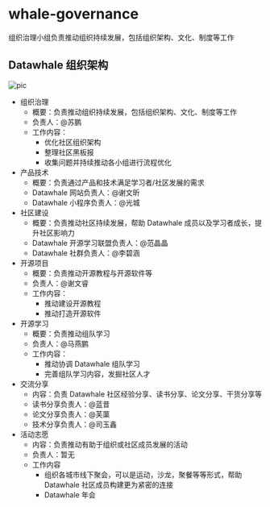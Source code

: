# whale-governance

组织治理小组负责推动组织持续发展，包括组织架构、文化、制度等工作

## Datawhale 组织架构

![pic](./pics/datawhale.png)

- 组织治理
  - 概要：负责推动组织持续发展，包括组织架构、文化、制度等工作
  - 负责人：@苏鹏
  - 工作内容：
    - 优化社区组织架构
    - 整理社区黑板报
    - 收集问题并持续推动各小组进行流程优化
- 产品技术
  - 概要：负责通过产品和技术满足学习者/社区发展的需求
  - Datawhale 网站负责人：@谢文昕
  - Datawhale 小程序负责人：@光城
- 社区建设
  - 概要：负责推动社区持续发展，帮助 Datawhale 成员以及学习者成长，提升社区影响力
  - Datawhale 开源学习联盟负责人：@范晶晶
  - Datawhale 社群负责人：@李碧涵
- 开源项目
  - 概要：负责推动开源教程与开源软件等
  - 负责人：@谢文睿
  - 工作内容：
    - 推动建设开源教程
    - 推动打造开源软件
- 开源学习
  - 概要：负责推动组队学习
  - 负责人：@马燕鹏
  - 工作内容：
    - 推动协调 Datawhale 组队学习
    - 完善组队学习内容，发掘社区人才
- 交流分享
  - 内容：负责 Datawhale 社区经验分享、读书分享、论文分享、干货分享等
  - 读书分享负责人：@蓝昔
  - 论文分享负责人：@芙蕖
  - 技术分享负责人：@司玉鑫
- 活动志愿
  - 内容：负责推动有助于组织或社区成员发展的活动
  - 负责人：暂无
  - 工作内容
    - 组织各城市线下聚会，可以是运动，沙龙，聚餐等等形式，帮助 Datawhale 社区成员构建更为紧密的连接
    - Datawhale 年会
